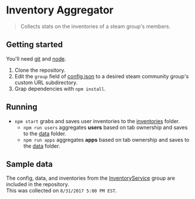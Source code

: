 # Inventory Aggregator
> Collects stats on the inventories of a steam group's members.

## Getting started
You'll need [git](https://git-scm.com) and [node](https://nodejs.org).

1. Clone the repository.
2. Edit the `group` field of [config.json](config.json) to a desired steam community group's custom URL subdirectory.
3. Grap dependencies with `npm install`.

## Running
* `npm start` grabs and saves user inventories to the [inventories](inventories/) folder.
   * `npm run users` aggregates **users** based on tab ownership and saves to the [data](data/) folder.
   * `npm run apps` aggregates **apps** based on tab ownership and saves to the [data](data/) folder.

## Sample data
The config, data, and inventories from the [InventoryService](https://steamcommunity.com/groups/InventoryService) group are included in the repository.  
This was collected on `8/31/2017 5:00 PM EST`.
